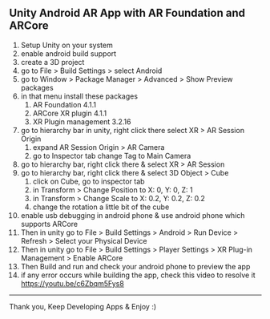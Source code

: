 ## Unity Android AR App with AR Foundation and ARCore

1. Setup Unity on your system
2. enable android build support 
3. create a 3D project
4. go to File > Build Settings > select Android
5. go to Window > Package Manager > Advanced > Show Preview packages
6. in that menu install these packages 
	1. AR Foundation 4.1.1
	2. ARCore XR plugin 4.1.1
	3. XR Plugin management 3.2.16
7. go to hierarchy bar in unity, right click there select XR > AR Session Origin
	1. expand AR Session Origin > AR Camera
	2. go to Inspector tab change Tag to Main Camera
8. go to hierarchy bar, right click there & select XR > AR Session
9. go to hierarchy bar, right click there & select 3D Object > Cube
	1. click on Cube, go to inspector tab
	2. in Transform > Change Position to X: 0, Y: 0, Z: 1
	3. in Transform > Change Scale to X: 0.2, Y: 0.2, Z: 0.2
	4. change the rotation a little bit of the cube
10. enable usb debugging in android phone & use android phone which supports ARCore
11. Then in unity go to File > Build Settings > Android > Run Device > Refresh > Select your Physical Device
12. Then in unity  go to File > Build Settings > Player Settings > XR Plug-in Management > Enable ARCore
13. Then Build and run and check your android phone to preview the app
14. if any error occurs while building the app, check this video to resolve it https://youtu.be/c6Zbqm5Fys8

<hr>

Thank you, Keep Developing Apps & Enjoy :)
